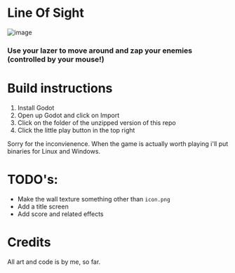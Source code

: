 # Line Of Sight
![image](https://user-images.githubusercontent.com/74569315/220182068-0c63fc99-7c3e-477c-b71a-cbd0f3816661.png)
### Use your lazer to move around and zap your enemies (controlled by your mouse!)

# Build instructions
1. Install Godot
2. Open up Godot and click on Import
3. Click on the folder of the unzipped version of this repo
4. Click the little play button in the top right

Sorry for the inconvienence. When the game is actually worth playing i'll put binaries for Linux and Windows.

# TODO's:
- Make the wall texture something other than `icon.png`
- Add a title screen
- Add score and related effects

# Credits
All art and code is by me, so far.
